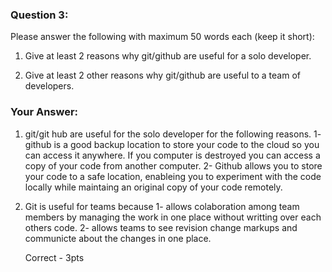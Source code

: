 ### Question 3:

Please answer the following with maximum 50 words each (keep it short):

1. Give at least 2 reasons why git/github are useful for a solo developer.

1. Give at least 2 other reasons why git/github are useful to a team of developers.

### Your Answer:


1. git/git hub are useful for the solo developer for the following reasons. 
    1- github is a good backup location to store your code to the cloud so you can access it anywhere.  If you computer is 
    destroyed you can access a copy of your code from another computer.
    2-   Github allows you to store your code to a safe location, enableing you to experiment with the code locally while maintaing an original copy of your code remotely.  

2. Git is useful for teams because
    1- allows colaboration among team members by managing the work in one place without writting over each others code. 
    2- allows teams to see revision change markups and communicte about the changes in one place. 

    Correct - 3pts
